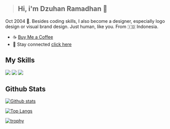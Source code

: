 > ## Hi, i'm Dzuhan Ramadhan 👋

Oct 2004 🤙. Besides coding skills, I also become a designer, especially logo design or visual brand design. Just human, like you. From 🇮🇩 Indonesia.

* ☕ [Buy Me a Coffee](https://www.buymeacoffee.com/dezuhan)
* 📱 Stay connected [click here](https://dezuhan.bio.link)

## My Skills

![](https://img.shields.io/badge/HTML5-E34F26?style=for-the-badge&logo=html5&logoColor=white)
![](https://img.shields.io/badge/CSS3-1572B6?style=for-the-badge&logo=css3&logoColor=white)
![](https://img.shields.io/badge/Sass-CC6699?style=for-the-badge&logo=sass&logoColor=white)

## Github Stats
[![Github stats](https://github-readme-stats-eight-theta.vercel.app/api?username=dezuhan&show_icons=true&theme=algolia&include_all_commits=true&count_private=true)](https://github.com/dezuhan)

[![Top Langs](https://github-readme-stats.vercel.app/api/top-langs/?username=dezuhan&layout=compact)](https://github.com/dezuhan)

[![trophy](https://github-profile-trophy.vercel.app/?username=dezuhan&theme=onedark)](https://github.com/dezuhan)
